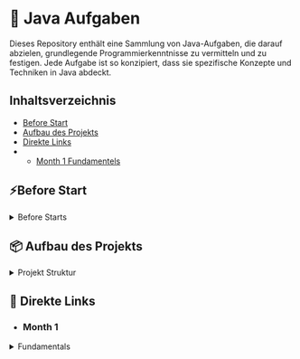 # 🚀 Java Aufgaben

Dieses Repository enthält eine Sammlung von Java-Aufgaben, die darauf abzielen, grundlegende Programmierkenntnisse zu
vermitteln und zu festigen. Jede Aufgabe ist so konzipiert, dass sie spezifische Konzepte und Techniken in Java abdeckt.

## Inhaltsverzeichnis

- [Before Start](#Before-Start)
- [Aufbau des Projekts](#-Aufbau-des-Projekts)
- [Direkte Links](#-direkte-links)
-
    - [Month 1 Fundamentels](#month-1)

## ⚡Before Start

<details>
  <summary>Before Starts </summary>

* Prüfe ob Maven auf deinem Rechner installiert ist
* Wenn folgender Command kein Fehler wirft ist Maven vorhanden

```shell
mvn -v
```

* Wenn Maven vorhanden ist

```shell
mvn clean install -DskipTests
```

### Wenn Maven nicht vorhanden ist folgendes laufen lassen je nach Betriebssystem

* Batch for Windows

```shell
.\mvnw.cmd clean install -DskipTests
```

* Batch for Linux / Mac

```shell
./mvnw clean install -DskipTests
```

</details>

## 📦 Aufbau des Projekts

<details>
    <summary>Projekt Struktur</summary>
Das Projekt ist in 2 Glieder unterteilt

* [Aufgaben](Aufgaben)
* [Lösungen](Loesungen)

In den Modulen "Aufgaben" und "Lösungen" sind dieselben Aufgaben und Tests nur das die Aufgaben im Module "Aufgaben"
unbearbeitet sind

Man bearbeite die Aufgaben und kann dann seinen Lösungsansatz mit den zugehörigen Tests Überprüfen

Man sollte auch beachten das ca ab Tag 12 die Aufgabenstellungen etwas Lascher werden damit man anfängt selber mitzudenken und die Fehlermeldungen zu lesen 

(oder in der Lösung spicken, falls man nicht weiter kommt :D)
</details>

## 📝 Direkte Links

- ### Month 1

<details>
  <summary>Fundamentals</summary>

| Aufgaben                                                                                                                         | Test                                                                                                                           | Lösung                                                                                                                        |
|----------------------------------------------------------------------------------------------------------------------------------|--------------------------------------------------------------------------------------------------------------------------------|-------------------------------------------------------------------------------------------------------------------------------|
| [Lineare Progamme](Aufgaben/src/main/java/de/month_1/fundamentals/day_1/lineareProgramme/LineareProgramme.java)                  | [Lineare Programme Test](Aufgaben/src/test/java/de/month_1/fundamentals/day_1/lineareProgramme/LineareProgrammeTest.java)      | [Lineare Aufgaben Lösung](Loesungen/src/main/java/de/month_1/fundamentals/day_1/lineareProgramme/LineareProgramme.java)       |
| [Eigene Methoden](Aufgaben/src/main/java/de/month_1/fundamentals/day_2/eigeneMethoden/EigeneMethoden.java)                       | [Eigene Methoden Test](Aufgaben/src/test/java/de/month_1/fundamentals/day_2/eigeneMethoden/EigeneMethodenTest.java)            | [Eigene Methoden Lösung](Loesungen/src/main/java/de/month_1/fundamentals/day_2/eigeneMethoden/EigeneMethoden.java)            |
| [Typkonversion](Aufgaben/src/main/java/de/month_1/fundamentals/day_3/typkonversionen/Typkonversion.java)                         | [Typkonversion Test](Aufgaben/src/test/java/de/month_1/fundamentals/day_3/typkonversionen/TypkonversionTest.java)              | [Typkonversion Lösung](Loesungen/src/main/java/de/month_1/fundamentals/day_3/typkonversionen/Typkonversion.java)              |
| [Mathlib](Aufgaben/src/main/java/de/month_1/fundamentals/day_4/mathlib/Mathlib.java)                                             | [Mathlib Test](Aufgaben/src/test/java/de/month_1/fundamentals/day_4/mathlib/MathlibTest.java)                                  | [Mathlib Lösung](Loesungen/src/main/java/de/month_1/fundamentals/day_4/mathlib/Mathlib.java)                                  |
| [Kontrollstrukturen](Aufgaben/src/main/java/de/month_1/fundamentals/day_5/kontrollstrukturen/KontrollStrukturen.java)            | [Kontrollstrukturen Test](Aufgaben/src/test/java/de/month_1/fundamentals/day_5/kontrollstrukturen/KontrollStrukturenTest.java) | [Kontrollstrukturen Lösung](Loesungen/src/main/java/de/month_1/fundamentals/day_5/kontrollstrukturen/KontrollStrukturen.java) |
| [Person](Aufgaben/src/main/java/de/month_1/fundamentals/day_6/klassen/Person.java)                                               | [Person Test](Aufgaben/src/test/java/de/month_1/fundamentals/day_6/klassen/PersonTest.java)                                    | [Person Lösung](Loesungen/src/main/java/de/month_1/fundamentals/day_6/klassen/Person.java)                                    |
| [EigeneException](Aufgaben/src/main/java/de/month_1/fundamentals/day_7/fehlerbehandlung/EigeneException.java)                    | [EigeneException Test](Aufgaben/src/test/java/de/month_1/fundamentals/day_7/fehlerbehandlung/EigeneExceptionTest.java)         | [EigeneException Lösung](Loesungen/src/main/java/de/month_1/fundamentals/day_7/fehlerbehandlung/EigeneException.java)         |
| [List](Aufgaben/src/main/java/de/month_1/fundamentals/day_8/listaufgaben/ListAufgaben.java)                                      | [List Test](Aufgaben/src/test/java/de/month_1/fundamentals/day_8/listaufgaben/ListAufgabenTest.java)                           | [List Lösung](Loesungen/src/main/java/de/month_1/fundamentals/day_8/listaufgaben/ListAufgaben.java)                           |
| [Taschenrechner](Aufgaben/src/main/java/de/month_1/fundamentals/day_9/EinfacherTaschenrechner/Taschenrechner.java)               | [Taschenrechner Test](Aufgaben/src/test/java/de/month_1/fundamentals/day_9/EinfacherTaschenrechner/TaschenrechnerTest.java)    | [Taschenrechner Lösung](Loesungen/src/main/java/de/month_1/fundamentals/day_9/EinfacherTaschenrechner/Taschenrechner.java)    |
| [Modulo](Aufgaben/src/main/java/de/month_1/fundamentals/day_10/modulo/ModMath.java)                                              | [Modulo Test](Aufgaben/src/test/java/de/month_1/fundamentals/day_10/modulo/ModMathTest.java)                                   | [Modulo Lösung](Loesungen/src/main/java/de/month_1/fundamentals/day_10/modulo/ModMath.java)                                   |
| [Point](Aufgaben/src/main/java/de/month_1/fundamentals/day_11/point/Point.java)                                                  | [Point Test](Aufgaben/src/test/java/de/month_1/fundamentals/day_11/point/PointTest.java)                                       | [Point Lösung](Loesungen/src/main/java/de/month_1/fundamentals/day_11/point/Point.java)                                       |
| [Arrays](Aufgaben/src/main/java/de/month_1/fundamentals/day_12/arrays/ArrayTasks.java)                                           | [Arrays Test](Aufgaben/src/test/java/de/month_1/fundamentals/day_12/arrays/ArrayTasksTest.java)                                | [Arrays Lösung](Loesungen/src/main/java/de/month_1/fundamentals/day_12/arrays/ArrayTasks.java)                                |
| [Library](Aufgaben/src/main/java/de/month_1/fundamentals/day_13/librarys/LibraryTasks.java)                                      | [Library Test](Aufgaben/src/test/java/de/month_1/fundamentals/day_13/librarys/LibraryTasksTest.java)                           | [Library Lösung](Loesungen/src/main/java/de/month_1/fundamentals/day_13/librarys/LibraryTasks.java)                           |
| [Interface Aufgabestellung](Aufgaben/src/main/java/de/month_1/fundamentals/day_14/interfaces/ReadMe.md)                          | [Interface Test](Aufgaben/src/test/java/de/month_1/fundamentals/day_14/interfaces/AllTestsOfDay_14.java)                       | [Interface Lösungsblatt](Loesungen/src/main/java/de/month_1/fundamentals/day_14/interfaces/LösungsBlattDay_14.md)             |
| [Vererbung Aufgabestellung](Aufgaben/src/main/java/de/month_1/fundamentals/day_15/vererbung/Aufgabenstellung.md)                 | [Vererbung Test](Aufgaben/src/test/java/de/month_1/fundamentals/day_15/vererbung/AllTestsOfDay_15.java)                        | [Vererbung Lösunsblatt](Loesungen/src/main/java/de/month_1/fundamentals/day_15/vererbung/LösungsBlattDay_15.md)               |
| [Static](Aufgaben/src/main/java/de/month_1/fundamentals/day_16/staticDemo/StaticDemo.java)                                       | [Static Test](Aufgaben/src/test/java/de/month_1/fundamentals/day_16/staticDemo/StaticDemoTest.java)                            | [Static Lösung](Loesungen/src/main/java/de/month_1/fundamentals/day_16/staticDemo/StaticDemo.java)                            |
| [This Super Aufgabenstellung](Aufgaben/src/main/java/de/month_1/fundamentals/day_17/thissuper/Aufgabenstellung.md)               | [This Super Test](Aufgaben/src/test/java/de/month_1/fundamentals/day_17/thissuper/AllTestsOfDay_17.java)                       | [This Super Lösungsblatt](Loesungen/src/main/java/de/month_1/fundamentals/day_17/thissuper/LösungsBlattDay_17.md)             |
| [Abstrakte Klassen Aufgabenstellung](Aufgaben/src/main/java/de/month_1/fundamentals/day_18/abstrakteKlassen/Aufgabenstellung.md) | [Abstrakte Klassen Test](Aufgaben/src/test/java/de/month_1/fundamentals/day_18/abstrakteKlassen/LebewesenTest.java)            | [Abstrakte Klassen Lösungen](Loesungen/src/main/java/de/month_1/fundamentals/day_18/abstrakteKlassen/Lebewesen.java)          |


</details>


